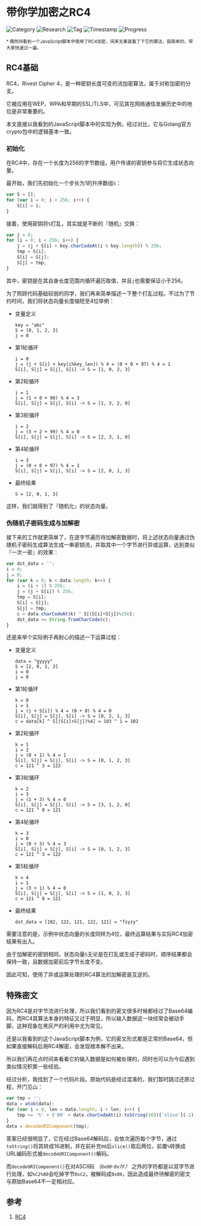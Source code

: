 # 带你学加密之RC4

![Category](https://img.shields.io/badge/category-security_research-blue.svg)
![Research](https://img.shields.io/badge/research-cryptology-blue.svg)
![Tag](https://img.shields.io/badge/tag-rc4-green.svg)
![Timestamp](https://img.shields.io/badge/timestamp-1575491938-lightgrey.svg)
![Progress](https://img.shields.io/badge/progress-100%25-brightgreen.svg)

<sub>* 偶然间看到一个JavaScript脚本中使用了RC4加密，闲来无事就看了下它的算法，挺简单的，带大家快速过一遍。</sub>

## RC4基础

RC4，Rivest Cipher 4，是一种密钥长度可变的流加密算法，属于对称加密的分支。

它被应用在WEP、WPA和早期的SSL/TLS中，可见其在网络通信发展历史中的地位是非常重要的。

本文直接以我看到的JavaScript脚本中的实现为例，经过对比，它与Golang官方crypto包中的逻辑基本一致。

### 初始化

在RC4中，存在一个长度为256的字节数组，用户传递的密钥参与将它生成状态向量。

最开始，我们先初始化一个步长为1的升序数组`S`：

```js
var S = [];
for (var i = 0; i < 256; i++) {
    S[i] = i;
}
```

接着，使用密钥将`S`打乱，其实就是不断的『随机』交换：

```js
var j = 0;
for (i = 0; i < 256; i++) {
    j = (j + S[i] + key.charCodeAt(i % key.length)) % 256;
    tmp = S[i];
    S[i] = S[j];
    S[j] = tmp;
}
```

其中，密钥是在其自身长度范围内循环遍历取值，并且`j`也需要保证小于256。

为了照顾代码基础较弱的同学，我们再来简单描述一下整个打乱过程。不过为了节约时间，我们将状态向量长度缩短至4位举例：

- 变量定义
    ```plain
    key = "abc"
    S = [0, 1, 2, 3]
    j = 0
    ```
- 第1轮循环
    ```plain
    i = 0
    j = (j + S[i] + key[i%key_len]) % 4 = (0 + 0 + 97) % 4 = 1
    S[i], S[j] = S[j], S[i] -> S = [1, 0, 2, 3]
    ```
- 第2轮循环
    ```plain
    i = 1
    j = (1 + 0 + 98) % 4 = 3
    S[i], S[j] = S[j], S[i] -> S = [1, 3, 2, 0]
    ```
- 第3轮循环
    ```plain
    i = 2
    j = (3 + 2 + 99) % 4 = 0
    S[i], S[j] = S[j], S[i] -> S = [2, 3, 1, 0]
    ```
- 第4轮循环
    ```plain
    i = 3
    j = (0 + 0 + 97) % 4 = 1
    S[i], S[j] = S[j], S[i] -> S = [2, 0, 1, 3]
    ```
- 最终结果
    ```plain
    S = [2, 0, 1, 3]
    ```

这样，我们就得到了『随机化』的状态向量。

### 伪随机子密码生成与加解密

接下来的工作就更简单了，在逐字节遍历待加解密数据时，将上述状态向量通过伪随机子密码生成算法生成一串密钥流，并取其中一个字节进行异或运算，达到类似『一次一密』的效果：

```js
var dst_data = '';
i = 0;
j = 0;
for (var k = 0; k < data.length; k++) {
    i = (i + 1) % 256;
    j = (j + S[i]) % 256;
    tmp = S[i];
    S[i] = S[j];
    S[j] = tmp;
    c = data.charCodeAt(k) ^ S[(S[i]+S[j])%256];
    dst_data += String.fromCharCode(c);
}
```

还是来举个实际例子再耐心的描述一下运算过程：

- 变量定义
    ```plain
    data = "gyyyy"
    S = [2, 0, 1, 3]
    i = 0
    j = 0
    ```
- 第1轮循环
    ```plain
    k = 0
    i = 1
    j = (j + S[i]) % 4 = (0 + 0) % 4 = 0
    S[i], S[j] = S[j], S[i] -> S = [0, 2, 1, 3]
    c = data[k] ^ S[(S[i]+S[j])%4] = 103 ^ 1 = 102
    ```
- 第2轮循环
    ```plain
    k = 1
    i = 2
    j = (0 + 1) % 4 = 1
    S[i], S[j] = S[j], S[i] -> S = [0, 1, 2, 3]
    c = 121 ^ 3 = 122
    ```
- 第3轮循环
    ```plain
    k = 2
    i = 3
    j = (1 + 3) % 4 = 0
    S[i], S[j] = S[j], S[i] -> S = [3, 1, 2, 0]
    c = 121 ^ 0 = 121
    ```
- 第4轮循环
    ```plain
    k = 3
    i = 0
    j = (0 + 3) % 4 = 3
    S[i], S[j] = S[j], S[i] -> S = [0, 1, 2, 3]
    c = 121 ^ 3 = 122
    ```
- 第5轮循环
    ```plain
    k = 4
    i = 1
    j = (3 + 1) % 4 = 0
    S[i], S[j] = S[j], S[i] -> S = [1, 0, 2, 3]
    c = 121 ^ 0 = 121
    ```
- 最终结果
    ```plain
    dst_data = [102, 122, 121, 122, 121] = "fzyzy"
    ```

需要注意的是，示例中状态向量的长度同样为4位，最终运算结果与实际RC4加密结果有出入。

由于加解密的密钥相同，状态向量`S`无论是在打乱或生成子密码时，顺序结果都会保持一致，且数据加密前后字节长度不变。

因此可知，使用了异或运算处理的RC4算法的加解密是互逆的。

## 特殊密文

因为RC4是对字节流进行处理，所以我们看到的密文很多时候都经过了Base64编码，而RC4其算法本身的特征又过于明显，所以输入数据这一块经常会被动手脚，这种现象在黑灰产的利用中尤为常见。

还是以我看到的这个JavaScript脚本为例，它的密文形式都是正常的Base64，但如果直接解码后用RC4解密，会发现根本解不出来。

所以我们再花点时间来看看它的输入数据是如何被处理的，同时也可以为今后遇到类似情况积累一些经验。

经过分析，我找到了一个代码片段。原始代码是经过混淆的，我们暂时跳过还原过程，开门见山：

```js
var tmp = '';
data = atob(data);
for (var i = 0, len = data.length; i < len; i++) {
    tmp += '%' + ('00' + data.charCodeAt(i).toString(16))['slice'](-2);
}
data = decodeURIComponent(tmp);
```

答案已经很明显了，它在经过Base64解码后，会依次遍历每个字节，通过`toString()`将其转成16进制，并在前补充`00`后`slice()`取后两位，前置`%`转换成URL编码形式被`decodeURIComponent()`解码。

而`decodeURIComponent()`在对ASCII码 *（`0x00`-`0x7F`）* 之外的字符都是以双字节进行处理，如`%C2%80`会吃掉字节`0xC2`，被解码成`0x80`，因此造成最终待解密的密文与原始Base64不一定相对应。

## 参考

1. [RC4](https://en.wikipedia.org/wiki/RC4)